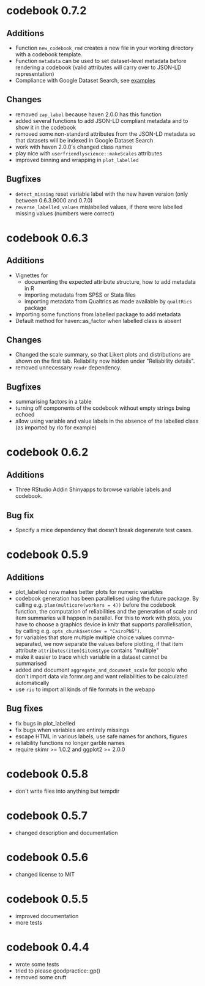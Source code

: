 # codebook 0.7.2

## Additions
- Function `new_codebook_rmd` creates a new file in your working directory
with a codebook template.
- Function `metadata` can be used to set dataset-level metadata before rendering
  a codebook (valid attributes will carry over to JSON-LD representation)
- Compliance with Google Dataset Search, see [examples](https://toolbox.google.com/datasetsearch/search?query=site%3Arubenarslan.github.io)

## Changes
- removed `zap_label` because haven 2.0.0 has this function
- added several functions to add JSON-LD compliant metadata and to show it
  in the codebook
- removed some non-standard attributes from the JSON-LD metadata so that datasets
  will be indexed in Google Dataset Search
- work with haven 2.0.0's changed class names
- play nice with `userfriendlyscience::makeScales` attributes
- improved binning and wrapping in `plot_labelled`

## Bugfixes
- `detect_missing` reset variable label with the new haven version (only between 0.6.3.9000 and 0.7.0)
- `reverse_labelled_values` mislabelled values, if there were labelled missing values (numbers were correct)

# codebook 0.6.3
## Additions
- Vignettes for
  - documenting the expected attribute structure, how to add metadata in R
  - importing metadata from SPSS or Stata files
  - importing metadata from Qualtrics as made available by `qualtRics` package
- Importing some functions from labelled package to add metadata
- Default method for haven::as_factor when labelled class is absent
  
## Changes
- Changed the scale summary, so that Likert plots and distributions are shown
  on the first tab. Reliability now hidden under "Reliability details".
- removed unnecessary `readr` dependency.

## Bugfixes
- summarising factors in a table
- turning off components of the codebook without empty strings being echoed
- allow using variable and value labels in the absence of the labelled class
  (as imported by rio for example)

# codebook 0.6.2
## Additions
- Three RStudio Addin Shinyapps to browse variable labels and codebook. 

## Bug fix
- Specify a mice dependency that doesn't break degenerate test cases.

# codebook 0.5.9
## Additions
- plot_labelled now makes better plots for numeric variables
- codebook generation has been parallelised using the future package. By calling
  e.g. `plan(multicore(workers = 4))` before the codebook function, the 
  computation of reliabilities and the generation of scale and item summaries
  will happen in parallel. For this to work with plots, you have to choose a 
  graphics device in knitr that supports parallelisation, by calling e.g. 
  `opts_chunk$set(dev = "CairoPNG")`.
- for variables that store multiple multiple choice values comma-separated, 
  we now separate the values before plotting, if that item attribute
  `attributes(item)$item$type` contains "multiple"
- make it easier to trace which variable in a dataset cannot be summarised
- added and document `aggregate_and_document_scale` for people who don't import
  data via formr.org and want reliabilities to be calculated automatically
- use `rio` to import all kinds of file formats in the webapp

## Bug fixes
- fix bugs in plot_labelled
- fix bugs when variables are entirely missings
- escape HTML in various labels, use safe names for anchors, figures
- reliability functions no longer garble names
- require skimr >= 1.0.2 and ggplot2 >= 2.0.0

# codebook 0.5.8
- don't write files into anything but tempdir

# codebook 0.5.7
- changed description and documentation

# codebook 0.5.6
- changed license to MIT

# codebook 0.5.5
- improved documentation
- more tests

# codebook 0.4.4
- wrote some tests
- tried to please goodpractice::gp()
- removed some cruft
